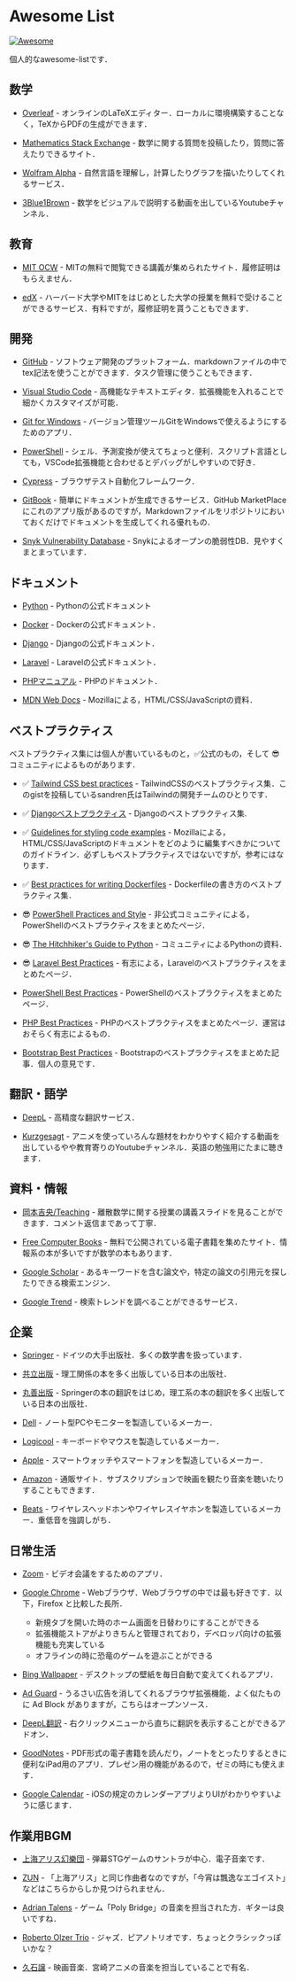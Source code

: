 # Awesome List

[![Awesome](https://cdn.rawgit.com/sindresorhus/awesome/d7305f38d29fed78fa85652e3a63e154dd8e8829/media/badge.svg)](https://github.com/sindresorhus/awesome)

個人的なawesome-listです．

## 数学

- [Overleaf](https://ja.overleaf.com/) - オンラインのLaTeXエディター．ローカルに環境構築することなく，TeXからPDFの生成ができます．

- [Mathematics Stack Exchange](https://math.stackexchange.com/) - 数学に関する質問を投稿したり，質問に答えたりできるサイト．

- [Wolfram Alpha](https://www.wolframalpha.com/) - 自然言語を理解し，計算したりグラフを描いたりしてくれるサービス．

- [3Blue1Brown](https://www.youtube.com/c/3blue1brown) - 数学をビジュアルで説明する動画を出しているYoutubeチャンネル．

## 教育

- [MIT OCW](https://ocw.mit.edu/) - MITの無料で閲覧できる講義が集められたサイト．履修証明はもらえません．

- [edX](https://www.edx.org/) - ハーバード大学やMITをはじめとした大学の授業を無料で受けることができるサービス．有料ですが，履修証明を貰うこともできます．

## 開発

- [GitHub](https://github.co.jp/) - ソフトウェア開発のプラットフォーム．markdownファイルの中でtex記法を使うことができます．タスク管理に使うこともできます．

- [Visual Studio Code](https://azure.microsoft.com/ja-jp/products/visual-studio-code/) - 高機能なテキストエディタ．拡張機能を入れることで細かくカスタマイズが可能．

- [Git for Windows](https://gitforwindows.org/) - バージョン管理ツールGitをWindowsで使えるようにするためのアプリ．

- [PowerShell](https://github.com/PowerShell/PowerShell) - シェル．予測変換が使えてちょっと便利．スクリプト言語としても，VSCode拡張機能と合わせるとデバッグがしやすいので好き．

- [Cypress](https://github.com/cypress-io/cypress) - ブラウザテスト自動化フレームワーク．

- [GitBook](https://www.gitbook.com/) - 簡単にドキュメントが生成できるサービス．GitHub MarketPlaceにこれのアプリ版があるのですが，Markdownファイルをリポジトリにおいておくだけでドキュメントを生成してくれる優れもの．

- [Snyk Vulnerability Database](https://security.snyk.io/) - Snykによるオープンの脆弱性DB．見やすくまとまっています．

<!--
- [HackMD](https://hackmd.io/) - MarkdownとTeX記法が使えるWeb上のテキストエディタ．

- [CVE security vulnerability](https://www.cvedetails.com/index.php) - 既知の脆弱性がまとめられているサイト．
-->

## ドキュメント

- [Python](https://docs.python.org/3/) - Pythonの公式ドキュメント

- [Docker](https://docs.docker.com/) - Dockerの公式ドキュメント．

- [Django](https://docs.djangoproject.com/ja/4.1/) - Djangoの公式ドキュメント．

- [Laravel](https://laravel.com/docs/9.x) - Laravelの公式ドキュメント．

- [PHPマニュアル](https://www.php.net/manual/ja/) - PHPのドキュメント．

- [MDN Web Docs](https://developer.mozilla.org/en-US/) - Mozillaによる，HTML/CSS/JavaScriptの資料．

## ベストプラクティス

ベストプラクティス集には個人が書いているものと，:white_check_mark:公式のもの，そして :sunglasses: コミュニティによるものがあります．

- :white_check_mark: [Tailwind CSS best practices](https://gist.github.com/sandren/0f22e116f01611beab2b1195ab731b63) - TailwindCSSのベストプラクティス集．このgistを投稿しているsandren氏はTailwindの開発チームのひとりです．

- :white_check_mark: [Djangoベストプラクティス](https://django-best-practice-ja.readthedocs.io/ja/latest/) - Djangoのベストプラクティス集.

- :white_check_mark: [Guidelines for styling code examples](https://developer.mozilla.org/en-US/docs/MDN/Writing_guidelines/Writing_style_guide/Code_style_guide) - Mozillaによる，HTML/CSS/JavaScriptのドキュメントをどのように編集すべきかについてのガイドライン．必ずしもベストプラクティスではないですが，参考にはなります．

- :white_check_mark: [Best practices for writing Dockerfiles](https://docs.docker.com/develop/develop-images/dockerfile_best-practices/) - Dockerfileの書き方のベストプラクティス集．

- 😎 [PowerShell Practices and Style](https://poshcode.gitbook.io/powershell-practice-and-style/introduction/readme) - 非公式コミュニティによる，PowerShellのベストプラクティスをまとめたページ．

- 😎 [The Hitchhiker's Guide to Python](https://docs.python-guide.org/) - コミュニティによるPythonの資料．

- :sunglasses: [Laravel Best Practices](https://github.com/alexeymezenin/laravel-best-practices) - 有志による，Laravelのベストプラクティスをまとめたページ．

- [PowerShell Best Practices](https://powershell-guru.com/) - PowerShellのベストプラクティスをまとめたページ．

- [PHP Best Practices](https://phpbestpractices.org/) - PHPのベストプラクティスをまとめたページ．運営はおそらく有志によるもの．

- [Bootstrap Best Practices](https://medium.com/@nikita.vyrko/bootstrap-best-practices-59752895d4e1) - Bootstrapのベストプラクティスをまとめた記事．個人の意見です．

## 翻訳・語学

- [DeepL](https://www.deepl.com/translator) - 高精度な翻訳サービス．

- [Kurzgesagt](https://www.youtube.com/c/inanutshell) - アニメを使っていろんな題材をわかりやすく紹介する動画を出しているやや教育寄りのYoutubeチャンネル．英語の勉強用にたまに聴きます．

## 資料・情報

- [岡本吉央/Teaching](http://dopal.cs.uec.ac.jp/okamotoy/lect/) - 離散数学に関する授業の講義スライドを見ることができます．コメント返信まであって丁寧．

- [Free Computer Books](https://freecomputerbooks.com/) - 無料で公開されている電子書籍を集めたサイト．情報系の本が多いですが数学の本もあります．

- [Google Scholar](https://scholar.google.co.jp/schhp?hl=ja) - あるキーワードを含む論文や，特定の論文の引用元を探したりできる検索エンジン．

- [Google Trend](https://trends.google.co.jp/trends/?geo=JP) - 検索トレンドを調べることができるサービス．

## 企業

- [Springer](https://www.springer.com/jp/) - ドイツの大手出版社．多くの数学書を扱っています．

- [共立出版](https://www.kyoritsu-pub.co.jp/) - 理工関係の本を多く出版している日本の出版社．

- [丸善出版](https://www.maruzen-publishing.co.jp/) - Springerの本の翻訳をはじめ，理工系の本の翻訳を多く出版している日本の出版社．

- [Dell](https://www.dell.com/ja-jp) - ノート型PCやモニターを製造しているメーカー．

- [Logicool](https://www.logicool.co.jp/ja-jp) - キーボードやマウスを製造しているメーカー．

- [Apple](https://www.apple.com/jp/) - スマートウォッチやスマートフォンを製造しているメーカー．

- [Amazon](https://www.amazon.co.jp/) - 通販サイト．サブスクリプションで映画を観たり音楽を聴いたりすることもできます．

- [Beats](https://www.beatsbydre.com/jp) - ワイヤレスヘッドホンやワイヤレスイヤホンを製造しているメーカー．重低音を強調しがち．

## 日常生活

- [Zoom](https://zoom.us/) - ビデオ会議をするためのアプリ．

- [Google Chrome](https://www.google.com/intl/ja_jp/chrome/) - Webブラウザ．Webブラウザの中では最も好きです．以下，Firefox と比較した長所．
  - 新規タブを開いた時のホーム画面を日替わりにすることができる
  - 拡張機能ストアがよりきちんと管理されており，デベロッパ向けの拡張機能も充実している
  - オフラインの時に恐竜のゲームを遊ぶことができる

- [Bing Wallpaper](https://www.microsoft.com/ja-jp/bing/bing-wallpaper) - デスクトップの壁紙を毎日自動で変えてくれるアプリ．

- [Ad Guard](https://github.com/AdguardTeam/AdguardBrowserExtension) - うるさい広告を消してくれるブラウザ拡張機能．よく似たものに Ad Block がありますが，こちらはオープンソース．

- [DeepL翻訳](https://chrome.google.com/webstore/detail/deepl-translate-reading-w/cofdbpoegempjloogbagkncekinflcnj/) - 右クリックメニューから直ちに翻訳を表示することができるアドオン．

- [GoodNotes](https://apps.apple.com/jp/app/goodnotes-5/id1444383602) - PDF形式の電子書籍を読んだり，ノートをとったりするときに便利なiPad用のアプリ．プレゼン用の機能があるので，ゼミの時にも使えます．

- [Google Calendar](https://calendar.google.com/calendar/) - iOSの規定のカレンダーアプリよりUIがわかりやすいように感じます．

## 作業用BGM

- [上海アリス幻樂団](https://music.apple.com/jp/artist/%E4%B8%8A%E6%B5%B7%E3%82%A2%E3%83%AA%E3%82%B9%E5%B9%BB%E6%A8%82%E5%9B%A3/1190977068) - 弾幕STGゲームのサントラが中心．電子音楽です．

- [ZUN](https://music.apple.com/jp/artist/zun/323231415/see-all?section=top-songs) - 「上海アリス」と同じ作曲者なのですが，「今宵は飄逸なエゴイスト」などはこちらからしか見つけられません．

- [Adrian Talens](https://music.apple.com/jp/artist/adrian-talens/1090231457) - ゲーム「Poly Bridge」の音楽を担当された方．ギターは良いですね．

- [Roberto Olzer Trio](https://music.apple.com/jp/artist/roberto-olzer-trio/574336074) - ジャズ．ピアノトリオです．ちょっとクラシックっぽいかな？

- [久石譲](https://music.apple.com/jp/artist/%E4%B9%85%E7%9F%B3-%E8%AD%B2/74486938) - 映画音楽．宮崎アニメの音楽を担当していることで有名．
